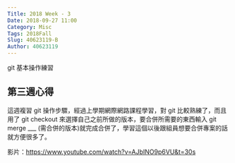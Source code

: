 ```yaml
---
Title: 2018 Week - 3
Date: 2018-09-27 11:00
Category: Misc
Tags: 2018Fall
Slug: 40623119-B
Author: 40623119
---
```


git 基本操作練習

<!-- PELICAN_END_SUMMARY -->

第三週心得
----

這週複習 git 操作步驟，經過上學期網際網路課程學習，對 git 比較熟練了，而且用了 git checkout 來選擇自己之前所做的版本，要合併所需要的東西輸入 git merge ___ (需合併的版本)就完成合併了，學習這個以後跟組員想要合併專案的話就方便很多了。

影片：https://www.youtube.com/watch?v=AJbINO9p6VU&t=30s
